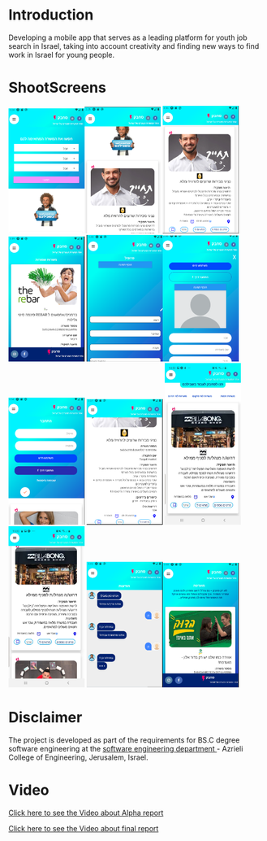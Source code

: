# Introduction
Developing a mobile app that serves as a leading platform for youth job search in Israel, taking into account creativity and finding new ways to find work in Israel for young people.


# ShootScreens


<img width="150" height="auto" src="https://github.com/rashaSheheibar/sahbak/blob/master/Images/Search.PNG" /><img width="150" height="auto" src="https://github.com/rashaSheheibar/sahbak/blob/master/Images/Search2.PNG" />
<img width="150" height="auto" src="https://github.com/rashaSheheibar/sahbak/blob/master/Images/searchResult.PNG" /> <img width="150" height="auto" src="https://github.com/rashaSheheibar/sahbak/blob/master/Images/saveJobs.PNG" />
<img width="150" height="auto" src="https://github.com/rashaSheheibar/sahbak/blob/master/Images/Profile.PNG" /><img width="150" height="auto" src="https://github.com/rashaSheheibar/sahbak/blob/master/Images/profile2.PNG" /> 
<img width="150" height="auto" src="https://github.com/rashaSheheibar/sahbak/blob/master/Images/logIn.PNG" /> <img width="150" height="auto" src="https://github.com/rashaSheheibar/sahbak/blob/master/Images/jobDetail.PNG" /> 
<img width="150" height="auto" src="https://github.com/rashaSheheibar/sahbak/blob/master/Images/job.jpg" /><img width="150" height="auto" src="https://github.com/rashaSheheibar/sahbak/blob/master/Images/allJobs.jpg" />
<img width="150" height="auto" src="https://github.com/rashaSheheibar/sahbak/blob/master/Images/chatPNG.PNG" /><img width="150" height="auto" src="https://github.com/rashaSheheibar/sahbak/blob/master/Images/favorit.PNG" />





# Disclaimer

The project is developed as part of the requirements for BS.C degree software engineering at the  [software engineering department ](https://www.jce.ac.il/) - Azrieli College of Engineering, Jerusalem, Israel.


# Video
 [Click here to see the Video about Alpha report ](https://www.youtube.com/watch?v=2JUk_EGvxc8&feature=youtu.be)

 [Click here to see the Video about final report ](https://www.youtube.com/watch?v=l4O9_VYvdec&t=5s)
